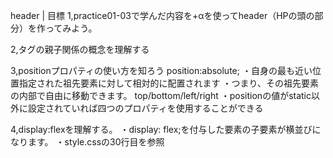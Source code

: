 header | 目標
1,practice01-03で学んだ内容を+αを使ってheader（HPの頭の部分）を作ってみよう。

2,タグの親子関係の概念を理解する

3,positionプロパティの使い方を知ろう
    position:absolute;
        ・自身の最も近い位置指定された祖先要素に対して相対的に配置されます
        ・つまり、その祖先要素の内部で自由に移動できます。
    top/bottom/left/right
        ・positionの値がstatic以外に設定されていれば四つのプロパティを使用することができる

4,display:flexを理解する。
    ・display: flex;を付与した要素の子要素が横並びになります。
    ・style.cssの30行目を参照